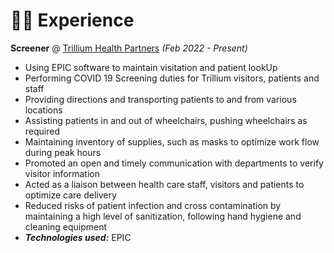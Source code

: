 # 👨‍💻 Experience

**Screener** @ [Trillium Health Partners](https://www.thp.ca/Pages/Home.aspx) _(Feb 2022 - Present)_

- Using EPIC software to maintain visitation and patient lookUp
- Performing COVID 19 Screening duties for Trillium visitors, patients and staff
- Providing directions and transporting patients to and from various locations 
- Assisting patients in and out of wheelchairs, pushing wheelchairs as required
- Maintaining inventory of supplies, such as masks to optimize work flow during peak hours
- Promoted an open and timely communication with departments to verify visitor information
- Acted as a liaison between health care staff, visitors and patients to optimize care delivery
- Reduced risks of patient infection and cross contamination by maintaining a high level of 
sanitization, following hand hygiene and cleaning equipment
- _**Technologies used:**_ EPIC
&nbsp;
